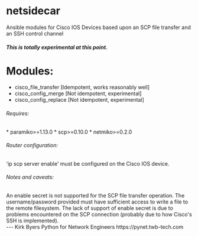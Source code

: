 # netsidecar
Ansible modules for Cisco IOS Devices based upon an SCP file transfer and an SSH control channel

<h5>This is totally experimental at this point.</h5>  
  
Modules:
=================
* cisco_file_transfer     [Idempotent, works reasonably well]  
* cisco_config_merge      [Not idempotent, experimental]  
* cisco_config_replace    [Not idempotent, experimental]  

<h6>Requires:</h6>
* paramiko>=1.13.0  
* scp>=0.10.0  
* netmiko>=0.2.0  

<h6>Router configuration:</h6>
'ip scp server enable' must be configured on the Cisco IOS device.  

<h6>Notes and caveats:</h6>
An enable secret is not supported for the SCP file transfer operation. The username/password 
provided must have sufficient access to write a file to the remote filesystem. The lack of support 
of enable secret is due to problems encountered on the SCP connection (probably due to how Cisco's 
SSH is implemented).


<br>
---   
Kirk Byers  
Python for Network Engineers  
https://pynet.twb-tech.com  
